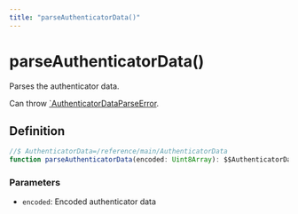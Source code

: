```yaml
---
title: "parseAuthenticatorData()"
---
```


# parseAuthenticatorData()

Parses the authenticator data.

Can throw [`AuthenticatorDataParseError](/reference/main/AuthenticatorDataParseError).

## Definition

```ts
//$ AuthenticatorData=/reference/main/AuthenticatorData
function parseAuthenticatorData(encoded: Uint8Array): $$AuthenticatorData;
```

### Parameters

- `encoded`: Encoded authenticator data
